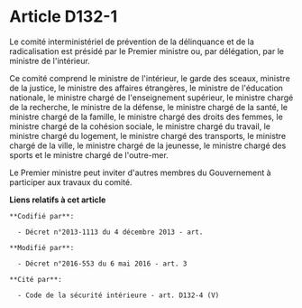# Article D132-1

Le comité interministériel de prévention de la délinquance et de la radicalisation est présidé par le Premier ministre ou,
par délégation, par le ministre de l'intérieur.

Ce comité comprend le ministre de l'intérieur, le garde des sceaux, ministre de la justice, le ministre des affaires
étrangères, le ministre de l'éducation nationale, le ministre chargé de l'enseignement supérieur, le ministre chargé de la
recherche, le ministre de la défense, le ministre chargé de la santé, le ministre chargé de la famille, le ministre chargé
des droits des femmes, le ministre chargé de la cohésion sociale, le ministre chargé du travail, le ministre chargé du
logement, le ministre chargé des transports, le ministre chargé de la ville, le ministre chargé de la jeunesse, le ministre
chargé des sports et le ministre chargé de l'outre-mer. 

Le Premier ministre peut inviter d'autres membres du Gouvernement à participer aux travaux du comité.

**Liens relatifs à cet article**

	**Codifié par**:

	  - Décret n°2013-1113 du 4 décembre 2013 - art.

	**Modifié par**:

	  - Décret n°2016-553 du 6 mai 2016 - art. 3

	**Cité par**:

	  - Code de la sécurité intérieure - art. D132-4 (V)

